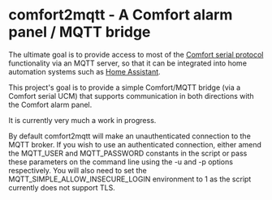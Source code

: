 # comfort2mqtt - A  Comfort alarm panel / MQTT bridge

The ultimate goal is to provide access to most of the [Comfort serial protocol](http://www.cytech.biz/serial_interface_protocol.html) functionality via an MQTT server, so that it can be integrated into home automation systems such as [Home Assistant](https://home-assistant.io).

This project's goal is to provide a simple Comfort/MQTT bridge (via a Comfort serial UCM) that supports communication in both directions with the Comfort alarm panel.

It is currently very much a work in progress.

By default comfort2mqtt will make an unauthenticated connection to the MQTT broker. If you wish to use an authenticated connection, either amend the MQTT_USER and MQTT_PASSWORD constants in the script or pass these parameters on the command line using the -u and -p options respectively. You will also need to set the MQTT_SIMPLE_ALLOW_INSECURE_LOGIN environment to 1 as the script currently does not support TLS.


